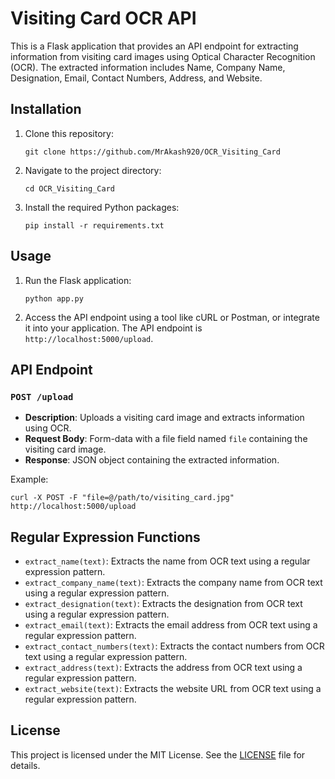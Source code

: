 # Visiting Card OCR API

This is a Flask application that provides an API endpoint for extracting information from visiting card images using Optical Character Recognition (OCR). The extracted information includes Name, Company Name, Designation, Email, Contact Numbers, Address, and Website.

## Installation

1. Clone this repository:
   ```
   git clone https://github.com/MrAkash920/OCR_Visiting_Card
   ```
2. Navigate to the project directory:
   ```
   cd OCR_Visiting_Card
   ```
3. Install the required Python packages:
   ```
   pip install -r requirements.txt
   ```

## Usage

1. Run the Flask application:
   ```
   python app.py
   ```
2. Access the API endpoint using a tool like cURL or Postman, or integrate it into your application. The API endpoint is `http://localhost:5000/upload`.

## API Endpoint

### `POST /upload`

- **Description**: Uploads a visiting card image and extracts information using OCR.
- **Request Body**: Form-data with a file field named `file` containing the visiting card image.
- **Response**: JSON object containing the extracted information.

Example:
```
curl -X POST -F "file=@/path/to/visiting_card.jpg" http://localhost:5000/upload
```

## Regular Expression Functions

- `extract_name(text)`: Extracts the name from OCR text using a regular expression pattern.
- `extract_company_name(text)`: Extracts the company name from OCR text using a regular expression pattern.
- `extract_designation(text)`: Extracts the designation from OCR text using a regular expression pattern.
- `extract_email(text)`: Extracts the email address from OCR text using a regular expression pattern.
- `extract_contact_numbers(text)`: Extracts the contact numbers from OCR text using a regular expression pattern.
- `extract_address(text)`: Extracts the address from OCR text using a regular expression pattern.
- `extract_website(text)`: Extracts the website URL from OCR text using a regular expression pattern.

## License

This project is licensed under the MIT License. See the [LICENSE](LICENSE) file for details.

